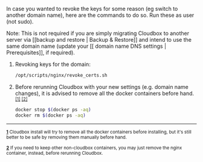 In case you wanted to revoke the keys for some reason (eg switch to another domain name), here are the commands to do so. Run these as user (not sudo).

Note: This is not required if you are simply migrating Cloudbox to another server via [[backup and restore | Backup & Restore]] and intend to use the same domain name (update your [[ domain name DNS settings | Prerequisites]], if required).

1. Revoking keys for the domain:

   ```bash
   /opt/scripts/nginx/revoke_certs.sh
   ```

1. Before rerunning Cloudbox with your new settings (e.g. domain name changes), it is advised to remove all the docker containers before hand. <sup id="a1">[\[1\]](#f1) </sup><sup id="a2">[\[2\]](#f2)</sup>


   ```bash
   docker stop $(docker ps -aq)
   docker rm $(docker ps -aq)
   ```



***

<sup><b id="f1">[1](#a1)</b> Cloudbox install will try to remove all the docker containers before installing, but it's still better to be safe by removing them manually before hand. </sup>

<sup><b id="f2">[2](#a2)</b> If you need to keep other non-cloudbox containers, you may just remove the nginx container, instead, before rerunning Cloudbox. </sup>